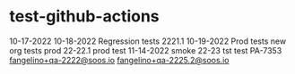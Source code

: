 # test-github-actions

10-17-2022
10-18-2022
Regression tests 2221.1 10-19-2022
Prod tests
new org tests
prod 22-22.1
prod test 11-14-2022
smoke 22-23
tst
test PA-7353
fangelino+qa-2222@soos.io
fangelino+qa-2225.2@soos.io
